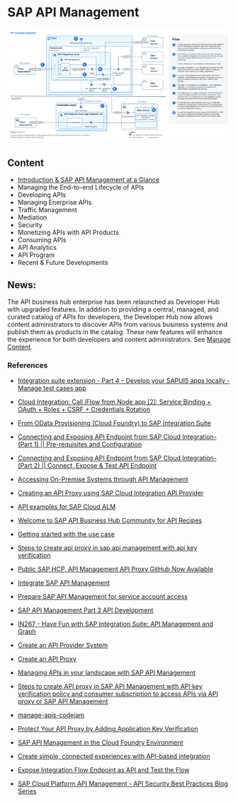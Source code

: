 # SAP API  Management

![apim-diagram](./images/API-Managed-Integration_diagram.png)

## Content

* [Introduction & SAP API Management at a Glance](../API%20Management/sub-pages/apim-introduction.md)
* Managing the End-to-end Lifecycle of APIs
* Developing APIs
* Managing Enerprise APIs
* Traffic Management 
* Mediation
* Security
* Monetizing APIs with API Products
* Consuming APIs
* API Analytics
* API Program
* Recent & Future Developments

## News: 
The API business hub enterprise has been relaunched as Developer Hub with upgraded features. In addition to providing a central, managed, and curated catalog of APIs for developers, the Developer Hub now allows content administrators to discover APIs from various business systems and publish them as products in the catalog. These new features will enhance the experience for both developers and content administrators. See [Manage Content](https://help.sap.com/docs/integration-suite/sap-integration-suite/manage-content).



### References
* [Integration suite extension - Part 4 – Develop your SAPUI5 apps locally - Manage test cases app](https://www.linkedin.com/pulse/integration-suite-extension-part-4-develop-your-sapui5-ravipati/)
* [Cloud Integration: Call iFlow from Node app [2]: Service Binding + OAuth + Roles + CSRF + Credentials Rotation](https://blogs.sap.com/2023/06/06/cloud-integration-call-iflow-from-node-app-2-service-binding-oauth-roles-csrf-credentials-rotation/)
* [From OData Provisioning (Cloud Foundry) to SAP Integration Suite](https://blogs.sap.com/2022/01/11/from-odata-provisioning-cloud-foundry-to-sap-integration-suite/)
* [Connecting and Exposing API Endpoint from SAP Cloud Integration-(Part 1) || Pre-requisites and Configuration](https://blogs.sap.com/2023/09/20/connecting-and-exposing-api-endpoint-from-sap-cloud-integration-part-1-everything-you-need-to-know-a-step-by-step-guide-pre-requisites-and-configuration/)

* [Connecting and Exposing API Endpoint from SAP Cloud Integration-(Part 2) || Connect, Expose & Test API Endpoint](https://blogs.sap.com/2023/09/20/connecting-and-exposing-api-endpoint-from-sap-cloud-integration-part-2-connect-expose-test-api-endpoint/)

* [Accessing On-Premise Systems through API Management](https://help.sap.com/docs/integration-suite/sap-integration-suite/on-premise-connectivity-plan)

* [Creating an API Proxy using SAP Cloud Integration API Provider](https://help.sap.com/docs/integration-suite/sap-integration-suite/creating-api-from-sap-cloud-integration-api-provider)
* [API examples for SAP Cloud ALM](https://github.com/SAP-samples/cloud-alm-api-examples)
* [Welcome to SAP API Business Hub Community for API Recipes](https://github.com/SAP/apibusinesshub-api-recipes)
* [Getting started with the use case](https://github.com/SAP-samples/btp-create-api-integrations/blob/main/01-GettingStartedGuide/README.md)
* [Steps to create api proxy in sap api management with api key verification](https://community.sap.com/t5/technology-blogs-by-members/steps-to-create-api-proxy-in-sap-api-management-with-api-key-verification/ba-p/13573031)
* [Public SAP HCP, API Management API Proxy GitHub Now Available](https://community.sap.com/t5/technology-blogs-by-sap/public-sap-hcp-api-management-api-proxy-github-now-available/ba-p/13207966)
* [Integrate SAP API Management](https://github.com/SAP-samples/btp-cap-multitenant-saas/blob/main/docu/3-advanced/4-kyma-integrate-api-management/README.md)
* [Prepare SAP API Management for service account access](https://github.com/SAP-samples/btp-create-api-integrations/blob/main/02-LowCodeDevPortal/02-01-Prepare-api-proxy.md)
* [SAP API Management Part 3 API Development](https://saurabhtree.com/2024/03/03/sap-api-management-part-3-api-development/comment-page-1/)
* [IN267 - Have Fun with SAP Integration Suite: API Management and Graph](https://github.com/SAP-samples/teched2023-IN267)
* [Create an API Provider System](https://developers.sap.com/tutorials/hcp-apim-create-provider.html)
* [Create an API Proxy](https://developers.sap.com/tutorials/hcp-apim-create-api.html)
* [Managing APIs in your landscape with SAP API Management](https://github.com/SAP-samples/manage-apis-codejam/tree/main)
* [Steps to create API proxy in SAP API Management with API key verification policy and consumer subscription to access APIs via API proxy or SAP API Management](https://community.sap.com/t5/technology-blogs-by-members/steps-to-create-api-proxy-in-sap-api-management-with-api-key-verification/ba-p/13573031)
* [manage-apis-codejam](https://github.com/SAP-samples/manage-apis-codejam/tree/main)
* [Protect Your API Proxy by Adding Application Key Verification](https://developers.sap.com/tutorials/hcp-apim-verify-api..html)
* [SAP API Management in the Cloud Foundry Environment](https://help.sap.com/docs/sap-api-management/sap-api-management/sap-api-management-in-cloud-foundry-environment?version=Cloud)
* [Create simple, connected experiences with API-based integration](https://github.com/SAP-samples/btp-create-api-integrations/tree/main)
* [Expose Integration Flow Endpoint as API and Test the Flow](https://developers.sap.com/tutorials/cp-starter-isuite-api-management..html)
* [SAP Cloud Platform API Management - API Security Best Practices Blog Series](https://community.sap.com/t5/technology-blogs-by-sap/sap-cloud-platform-api-management-api-security-best-practices-blog-series/ba-p/13313891)